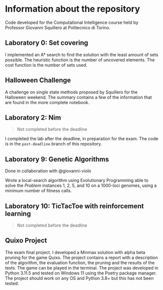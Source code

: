 # Information about the repository

Code developed for the Computational Intelligence course held by Professor Giovanni Squillero at Politecnico di Torino.

## Laboratory 0: Set covering

I implemented an A* search to find the solution with the least amount of sets possible. The heuristic function is the number of uncovered elements. The cost function is the number of sets used.

## Halloween Challenge

A challenge on single state methods proposed by Squillero for the Halloween weekend. The summary contains a few of the information that are found in the more complete notebook.

## Laboratory 2: Nim 

> Not completed before the deadline

I completed the lab after the deadline, in preparation for the exam. The code is in the ```post-deadline``` branch of this repository. 

## Laboratory 9: Genetic Algorithms

Done in collaboration with @giovanni-violo

Wrote a local-search algorithm using Evolutionary Programming able to solve the *Problem* instances 1, 2, 5, and 10 on a 1000-loci genomes, using a minimum number of fitness calls.

## Laboratory 10: TicTacToe with reinforcement learning

> Not completed before the deadline

## Quixo Project

The exam final project. I developed a Minmax solution with alpha beta pruning for the game Quixo. The project contains a report with a description of the algorithm, the evaluation function, the pruning and the results of the tests. The game can be played in the terminal. The project was developed in Python 3.11.5 and tested on Windows 11 using the Poetry package manager. The project should work on any OS and Python 3.8+ but this has not been tested.